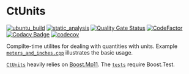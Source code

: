 # CtUnits

[![ubuntu_build](https://github.com/vil02/CtUnits/actions/workflows/ubuntu_build.yml/badge.svg)](https://github.com/vil02/CtUnits/actions/workflows/ubuntu_build.yml)
[![static_analysis](https://github.com/vil02/CtUnits/actions/workflows/static_analysis.yml/badge.svg)](https://github.com/vil02/CtUnits/actions/workflows/static_analysis.yml)
[![Quality Gate Status](https://sonarcloud.io/api/project_badges/measure?project=vil02_CtUnits&metric=alert_status)](https://sonarcloud.io/summary/new_code?id=vil02_CtUnits)
[![CodeFactor](https://www.codefactor.io/repository/github/vil02/ctunits/badge)](https://www.codefactor.io/repository/github/vil02/ctunits)
[![Codacy Badge](https://app.codacy.com/project/badge/Grade/97b689747b6d49f2b223df82529cdd2a)](https://www.codacy.com/gh/vil02/CtUnits/dashboard?utm_source=github.com&amp;utm_medium=referral&amp;utm_content=vil02/CtUnits&amp;utm_campaign=Badge_Grade)
[![codecov](https://codecov.io/github/vil02/CtUnits/branch/master/graph/badge.svg?token=B1LD8I1WYH)](https://codecov.io/github/vil02/CtUnits)

Compilte-time utilites for dealing with quantities with units.
Example [`meters_and_inches.cpp`](./examples/meters_and_inches/meters_and_inches.cpp) illustrates the basic usage.

[`CtUnits`](./CtUnits/) heavily relies on [Boost.Mp11](https://www.boost.org/doc/libs/master/libs/mp11/doc/html/mp11.html).
The [`tests`](./tests/) require Boost.Test.
